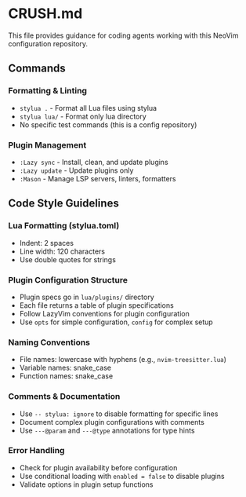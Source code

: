# CRUSH.md

This file provides guidance for coding agents working with this NeoVim configuration repository.

## Commands

### Formatting & Linting
- `stylua .` - Format all Lua files using stylua
- `stylua lua/` - Format only lua directory
- No specific test commands (this is a config repository)

### Plugin Management
- `:Lazy sync` - Install, clean, and update plugins
- `:Lazy update` - Update plugins only
- `:Mason` - Manage LSP servers, linters, formatters

## Code Style Guidelines

### Lua Formatting (stylua.toml)
- Indent: 2 spaces
- Line width: 120 characters
- Use double quotes for strings

### Plugin Configuration Structure
- Plugin specs go in `lua/plugins/` directory
- Each file returns a table of plugin specifications
- Follow LazyVim conventions for plugin configuration
- Use `opts` for simple configuration, `config` for complex setup

### Naming Conventions
- File names: lowercase with hyphens (e.g., `nvim-treesitter.lua`)
- Variable names: snake_case
- Function names: snake_case

### Comments & Documentation
- Use `-- stylua: ignore` to disable formatting for specific lines
- Document complex plugin configurations with comments
- Use `---@param` and `---@type` annotations for type hints

### Error Handling
- Check for plugin availability before configuration
- Use conditional loading with `enabled = false` to disable plugins
- Validate options in plugin setup functions